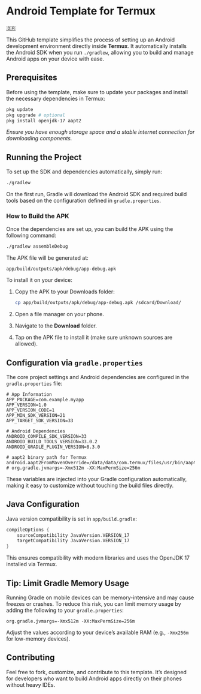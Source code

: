 # Android Template for Termux

[🇧🇷](README_BR.md)

This GitHub template simplifies the process of setting up an Android development environment directly inside **Termux**. It automatically installs the Android SDK when you run `./gradlew`, allowing you to build and manage Android apps on your device with ease.


## Prerequisites

Before using the template, make sure to update your packages and install the necessary dependencies in Termux:

```bash
pkg update
pkg upgrade # optional
pkg install openjdk-17 aapt2
```

*Ensure you have enough storage space and a stable internet connection for downloading components.*


## Running the Project

To set up the SDK and dependencies automatically, simply run:

```bash
./gradlew
```

On the first run, Gradle will download the Android SDK and required build tools based on the configuration defined in `gradle.properties`.


### How to Build the APK

Once the dependencies are set up, you can build the APK using the following command:

```bash
./gradlew assembleDebug
```

The APK file will be generated at:

```
app/build/outputs/apk/debug/app-debug.apk
```

To install it on your device:

1. Copy the APK to your Downloads folder:

   ```bash
   cp app/build/outputs/apk/debug/app-debug.apk /sdcard/Download/
   ```
2. Open a file manager on your phone.
3. Navigate to the **Download** folder.
4. Tap on the APK file to install it (make sure unknown sources are allowed).


## Configuration via `gradle.properties`

The core project settings and Android dependencies are configured in the `gradle.properties` file:

```properties
# App Information
APP_PACKAGE=com.example.myapp
APP_VERSION=1.0
APP_VERSION_CODE=1
APP_MIN_SDK_VERSION=21
APP_TARGET_SDK_VERSION=33

# Android Dependencies
ANDROID_COMPILE_SDK_VERSION=33
ANDROID_BUILD_TOOLS_VERSION=33.0.2
ANDROID_GRADLE_PLUGIN_VERSION=8.3.0

# aapt2 binary path for Termux
android.aapt2FromMavenOverride=/data/data/com.termux/files/usr/bin/aapt2
# org.gradle.jvmargs=-Xmx512m -XX:MaxPermSize=256m
```

These variables are injected into your Gradle configuration automatically, making it easy to customize without touching the build files directly.


## Java Configuration

Java version compatibility is set in `app/build.gradle`:

```groovy
compileOptions {
    sourceCompatibility JavaVersion.VERSION_17
    targetCompatibility JavaVersion.VERSION_17
}
```

This ensures compatibility with modern libraries and uses the OpenJDK 17 installed via Termux.


## Tip: Limit Gradle Memory Usage

Running Gradle on mobile devices can be memory-intensive and may cause freezes or crashes. To reduce this risk, you can limit memory usage by adding the following to your `gradle.properties`:

```properties
org.gradle.jvmargs=-Xmx512m -XX:MaxPermSize=256m
```

Adjust the values according to your device’s available RAM (e.g., `-Xmx256m` for low-memory devices).


## Contributing

Feel free to fork, customize, and contribute to this template. It’s designed for developers who want to build Android apps directly on their phones without heavy IDEs.
